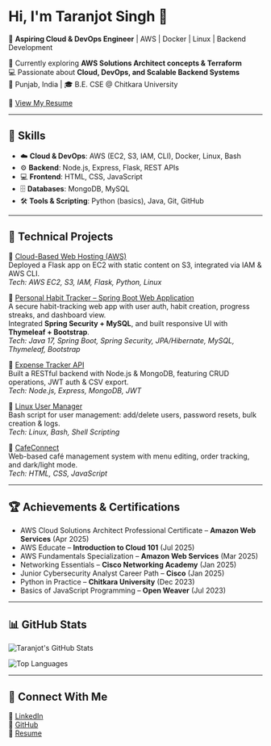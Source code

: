 # Hi, I'm Taranjot Singh 👋  

🚀 **Aspiring Cloud & DevOps Engineer** | AWS | Docker | Linux | Backend Development  

🌱 Currently exploring **AWS Solutions Architect concepts & Terraform**  
💻 Passionate about **Cloud, DevOps, and Scalable Backend Systems**  
📍 Punjab, India | 🎓 B.E. CSE @ Chitkara University  

📄 [View My Resume](https://1drv.ms/w/c/8107c622702d9f46/ERZKiJxWD8dDrNtdYiR69TIBy5xN6uClQenCw8CJRvKutQ?e=fRipOE)

---

## 🔹 Skills
- ☁️ **Cloud & DevOps**: AWS (EC2, S3, IAM, CLI), Docker, Linux, Bash  
- ⚙️ **Backend**: Node.js, Express, Flask, REST APIs  
- 💻 **Frontend**: HTML, CSS, JavaScript  
- 🗄️ **Databases**: MongoDB, MySQL  
- 🛠️ **Tools & Scripting**: Python (basics), Java, Git, GitHub  

---

## 🔹 Technical Projects  

📌 [Cloud-Based Web Hosting (AWS)](https://github.com/Taranjot13/smart-task-scheduler)  
Deployed a Flask app on EC2 with static content on S3, integrated via IAM & AWS CLI.  
*Tech: AWS EC2, S3, IAM, Flask, Python, Linux*  

📌 [Personal Habit Tracker – Spring Boot Web Application](https://github.com/Taranjot13/personal-habit-tracker)  
A secure habit-tracking web app with user auth, habit creation, progress streaks, and dashboard view.  
Integrated **Spring Security + MySQL**, and built responsive UI with **Thymeleaf + Bootstrap**.  
*Tech: Java 17, Spring Boot, Spring Security, JPA/Hibernate, MySQL, Thymeleaf, Bootstrap*  

📌 [Expense Tracker API](https://github.com/Taranjot13/expense-tracker-api)  
Built a RESTful backend with Node.js & MongoDB, featuring CRUD operations, JWT auth & CSV export.  
*Tech: Node.js, Express, MongoDB, JWT*  

📌 [Linux User Manager](https://github.com/Taranjot13/linux-user-manager)  
Bash script for user management: add/delete users, password resets, bulk creation & logs.  
*Tech: Linux, Bash, Shell Scripting*  

📌 [CafeConnect](https://github.com/Taranjot13/CafeConnect)  
Web-based café management system with menu editing, order tracking, and dark/light mode.  
*Tech: HTML, CSS, JavaScript*  
 

---

## 🏆 Achievements & Certifications
- AWS Cloud Solutions Architect Professional Certificate – **Amazon Web Services** (Apr 2025)  
- AWS Educate – **Introduction to Cloud 101** (Jul 2025)  
- AWS Fundamentals Specialization – **Amazon Web Services** (Mar 2025)  
- Networking Essentials – **Cisco Networking Academy** (Jan 2025)  
- Junior Cybersecurity Analyst Career Path – **Cisco** (Jan 2025)  
- Python in Practice – **Chitkara University** (Dec 2023)  
- Basics of JavaScript Programming – **Open Weaver** (Jul 2023)  

---

## 📊 GitHub Stats
![Taranjot's GitHub Stats](https://github-readme-stats.vercel.app/api?username=Taranjot13&show_icons=true&theme=tokyonight)  

![Top Languages](https://github-readme-stats.vercel.app/api/top-langs/?username=Taranjot13&layout=compact&theme=tokyonight)  

---

## 🔗 Connect With Me
💼 [LinkedIn](https://linkedin.com/in/taranjot13)  
📂 [GitHub](https://github.com/Taranjot13)  
📄 [Resume](https://1drv.ms/w/c/8107c622702d9f46/ERZKiJxWD8dDrNtdYiR69TIBy5xN6uClQenCw8CJRvKutQ?e=fRipOE)  
